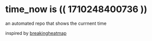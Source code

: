 # time_now is (( 1710248400736 ))

an automated repo that shows the currnent time

inspired by [breakingheatmap](https://github.com/breakingheatmap/breakingheatmap)